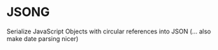 # JSONG
Serialize JavaScript Objects with circular references into JSON (... also make date parsing nicer)
